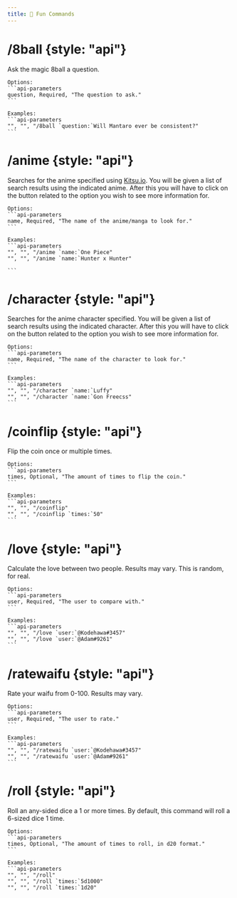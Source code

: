 ```yaml
---
title: 🎲 Fun Commands
---
```


# /8ball {style: "api"}
Ask the magic 8ball a question.

````tabs 
Options:
```api-parameters
question, Required, "The question to ask."
```

Examples:
```api-parameters
"", "", "/8ball `question:`Will Mantaro ever be consistent?"
```
````



# /anime {style: "api"}
Searches for the anime specified using [Kitsu.io](https://kitsu.io/).
You will be given a list of search results using the indicated anime. After this you will have to click on the button related to the option you wish to see more information for.

````tabs 
Options:
```api-parameters
name, Required, "The name of the anime/manga to look for."
```

Examples:
```api-parameters
"", "", "/anime `name:`One Piece"
"", "", "/anime `name:`Hunter x Hunter"

```
````



# /character {style: "api"}
Searches for the anime character specified.
You will be given a list of search results using the indicated character. After this you will have to click on the button related to the option you wish to see more information for.

````tabs 
Options:
```api-parameters
name, Required, "The name of the character to look for."
```

Examples:
```api-parameters
"", "", "/character `name:`Luffy"
"", "", "/character `name:`Gon Freecss"
```
````



# /coinflip {style: "api"}
Flip the coin once or multiple times.

````tabs 
Options:
```api-parameters
times, Optional, "The amount of times to flip the coin."
```

Examples:
```api-parameters
"", "", "/coinflip"
"", "", "/coinflip `times:`50"
```
````



# /love {style: "api"}
Calculate the love between two people. Results may vary. This is random, for real.

````tabs 
Options:
```api-parameters
user, Required, "The user to compare with."
```

Examples:
```api-parameters
"", "", "/love `user:`@Kodehawa#3457"
"", "", "/love `user:`@Adam#9261"
```
````



# /ratewaifu {style: "api"}
Rate your waifu from 0-100. Results may vary.

````tabs 
Options:
```api-parameters
user, Required, "The user to rate."
```

Examples:
```api-parameters
"", "", "/ratewaifu `user:`@Kodehawa#3457"
"", "", "/ratewaifu `user:`@Adam#9261"
```
````



# /roll {style: "api"}
Roll an any-sided dice a 1 or more times.
By default, this command will roll a 6-sized dice 1 time.

````tabs 
Options:
```api-parameters
times, Optional, "The amount of times to roll, in d20 format."
```

Examples:
```api-parameters
"", "", "/roll"
"", "", "/roll `times:`5d1000"
"", "", "/roll `times:`1d20"
````